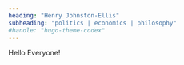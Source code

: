```yaml
---
heading: "Henry Johnston-Ellis"
subheading: "politics | economics | philosophy"
#handle: "hugo-theme-codex"
---
```


Hello Everyone!

